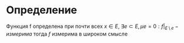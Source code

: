 # Определение
Функция f определена при почти всех $x \in E$,
$\exists e \subset E, \mu e = 0 : f|_{E\setminus e}-измерима$ тогда $f$ измерима в широком смысле 